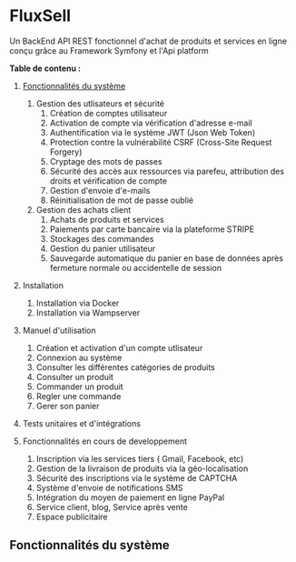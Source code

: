 # FluxSell
Un BackEnd API REST fonctionnel d'achat de produits et services en ligne conçu grâce au Framework Symfony et l'Api platform 

**Table de contenu :**
1. [Fonctionnalités du système](#fonctionnalités-du-système)
    1. Gestion des utlisateurs et sécurité
        1. Création de comptes utilisateur
        1. Activation de compte via vérification d'adresse e-mail
        1. Authentification via le système JWT (Json Web Token)
        1. Protection contre la vulnérabilité CSRF (Cross-Site Request Forgery)
        1. Cryptage des mots de passes
        1. Sécurité des accès aux ressources via parefeu, attribution des droits et vérification de compte
        1. Gestion d'envoie d'e-mails
        1. Réinitialisation de mot de passe oublié
    1. Gestion des achats client
        1. Achats de produits et services
        1. Paiements par carte bancaire via la plateforme STRIPE
        1. Stockages des commandes 
        1. Gestion du panier utilisateur
        1. Sauvegarde automatique du panier en base de données après fermeture normale ou accidentelle de session  

1. Installation
    1. Installation via Docker
    1. Installation via Wampserver

1. Manuel d'utilisation
    1. Création et activation d'un compte utlisateur
    1. Connexion au système
    1. Consulter les différentes catégories de produits
    1. Consulter un produit
    1. Commander un produit
    1. Regler une commande
    1. Gerer son panier

1. Tests unitaires et d'intégrations

1. Fonctionnalités en cours de developpement
    1. Inscription via les services tiers ( Gmail, Facebook, etc)
    1. Gestion de la livraison de produits via la géo-localisation
    1. Sécurité des inscriptions via le système de CAPTCHA
    1. Système d'envoie de notifications SMS
    1. Intégration du moyen de paiement en ligne PayPal
    1. Service client, blog, Service après vente
    1. Espace publicitaire

## Fonctionnalités du système ##

